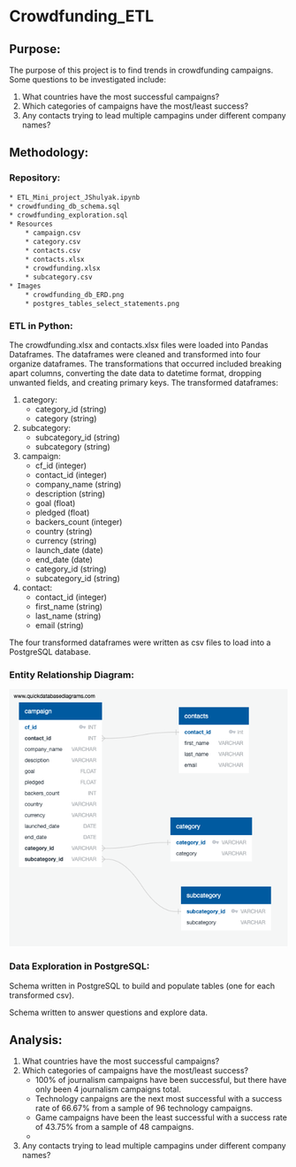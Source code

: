 # Crowdfunding_ETL

## Purpose:

The purpose of this project is to find trends in crowdfunding campaigns. Some questions to be investigated include:
   1. What countries have the most successful campaigns? 
   2. Which categories of campaigns have the most/least success?
   3. Any contacts trying to lead multiple campagins under different company names? 


## Methodology: 

### Repository: 
    * ETL_Mini_project_JShulyak.ipynb
    * crowdfunding_db_schema.sql
    * crowdfunding_exploration.sql
    * Resources
        * campaign.csv 
        * category.csv 
        * contacts.csv 
        * contacts.xlsx 
        * crowdfunding.xlsx 
        * subcategory.csv
    * Images
        * crowdfunding_db_ERD.png
        * postgres_tables_select_statements.png 

### ETL in Python:

The crowdfunding.xlsx and contacts.xlsx files were loaded into Pandas Dataframes. The dataframes were cleaned and transformed into four organize dataframes. The transformations that occurred included breaking apart columns, converting the date data to datetime format, dropping unwanted fields, and creating primary keys. The transformed dataframes: 

   1. category:
      * category_id (string)
      * category (string)
   2. subcategory:
      * subcategory_id (string)
      * subcategory (string)
   3. campaign:
      * cf_id (integer)
      * contact_id (integer)
      * company_name (string)
      * description (string)
      * goal (float)
      * pledged (float)
      * backers_count (integer)
      * country (string)
      * currency (string)
      * launch_date (date)
      * end_date (date)
      * category_id (string)
      * subcategory_id (string)
   4. contact:
      * contact_id (integer)
      * first_name (string)
      * last_name (string)
      * email (string)
       
The four transformed dataframes were written as csv files to load into a PostgreSQL database. 

### Entity Relationship Diagram:

![Crowdfunding_Campagin_ERD](Images/crowdfunding_db_ERD.png)


### Data Exploration in PostgreSQL:

Schema written in PostgreSQL to build and populate tables (one for each transformed csv).

Schema written to answer questions and explore data.

## Analysis:

   1. What countries have the most successful campaigns? 
   2. Which categories of campaigns have the most/least success?
      * 100% of journalism campaigns have been successful, but there have only been 4 journalism campaigns total.
      * Technology canpaigns are the next most successful with a success rate of 66.67% from a sample of 96 technology campaigns.
      * Game campaigns have been the least successful with a success rate of 43.75% from a sample of 48 campaigns.
      * 
   4. Any contacts trying to lead multiple campagins under different company names? 

